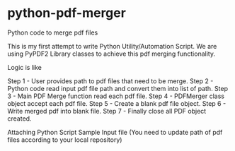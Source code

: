 # python-pdf-merger
Python code to merge pdf files

This is my first attempt to write Python Utility/Automation Script. We are using PyPDF2 Library classes to achieve this pdf merging functionality.

Logic is like

Step 1 - User provides path to pdf files that need to be merge.
Step 2 - Python code read input pdf file path and convert them into list of path.
Step 3 - Main PDF Merge function read each pdf file.
Step 4 - PDFMerger class object accept each pdf file.
Step 5 - Create a blank pdf file object.
Step 6 - Write merged pdf into blank file.
Step 7 - Finally close all PDF object created.

Attaching
Python Script
Sample Input file (You need to update path of pdf files according to your local repository)
